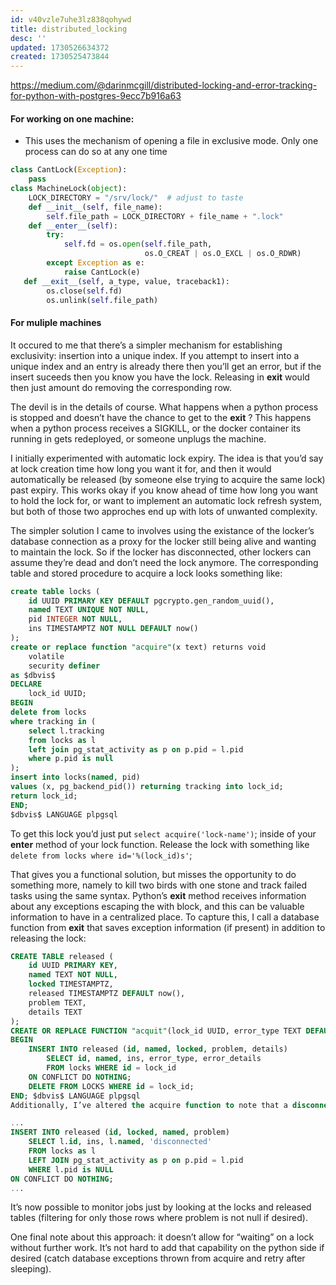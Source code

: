 ```yaml
---
id: v40vzle7uhe3lz838qohywd
title: distributed_locking
desc: ''
updated: 1730526634372
created: 1730525473844
---
```

https://medium.com/@darinmcgill/distributed-locking-and-error-tracking-for-python-with-postgres-9ecc7b916a63

#### For working on one machine:

- This uses the mechanism of opening a file in exclusive mode. Only one process can do so at any one time 
``` py
class CantLock(Exception):
    pass
class MachineLock(object):
    LOCK_DIRECTORY = "/srv/lock/"  # adjust to taste
    def __init__(self, file_name):
        self.file_path = LOCK_DIRECTORY + file_name + ".lock"
    def __enter__(self):
        try:
            self.fd = os.open(self.file_path, 
                              os.O_CREAT | os.O_EXCL | os.O_RDWR)
        except Exception as e:
            raise CantLock(e)
   def __exit__(self, a_type, value, traceback1):
        os.close(self.fd)
        os.unlink(self.file_path)
```

#### For muliple machines


It occured to me that there’s a simpler mechanism for establishing exclusivity: insertion into a unique index. If you attempt to insert into a unique index and an entry is already there then you’ll get an error, but if the insert suceeds then you know you have the lock. Releasing in __exit__ would then just amount do removing the corresponding row.

The devil is in the details of course. What happens when a python process is stopped and doesn’t have the chance to get to the __exit__ ? This happens when a python process receives a SIGKILL, or the docker container its running in gets redeployed, or someone unplugs the machine.

I initially experimented with automatic lock expiry. The idea is that you’d say at lock creation time how long you want it for, and then it would automatically be released (by someone else trying to acquire the same lock) past expiry. This works okay if you know ahead of time how long you want to hold the lock for, or want to implement an automatic lock refresh system, but both of those two approches end up with lots of unwanted complexity.


The simpler solution I came to involves using the existance of the locker’s database connection as a proxy for the locker still being alive and wanting to maintain the lock. So if the locker has disconnected, other lockers can assume they’re dead and don’t need the lock anymore. The corresponding table and stored procedure to acquire a lock looks something like:

``` sql
create table locks (
    id UUID PRIMARY KEY DEFAULT pgcrypto.gen_random_uuid(),
    named TEXT UNIQUE NOT NULL,
    pid INTEGER NOT NULL,
    ins TIMESTAMPTZ NOT NULL DEFAULT now()
);
create or replace function "acquire"(x text) returns void
    volatile
    security definer
as $dbvis$
DECLARE
    lock_id UUID;
BEGIN
delete from locks
where tracking in (
    select l.tracking
    from locks as l
    left join pg_stat_activity as p on p.pid = l.pid
    where p.pid is null
);
insert into locks(named, pid) 
values (x, pg_backend_pid()) returning tracking into lock_id;
return lock_id;
END;
$dbvis$ LANGUAGE plpgsql
```

To get this lock you’d just put `select acquire('lock-name')`; inside of your __enter__ method of your lock function. Release the lock with something like `delete from locks where id='%(lock_id)s'`;

That gives you a functional solution, but misses the opportunity to do something more, namely to kill two birds with one stone and track failed tasks using the same syntax. Python’s __exit__ method receives information about any exceptions escaping the with block, and this can be valuable information to have in a centralized place. To capture this, I call a database function from __exit__ that saves exception information (if present) in addition to releasing the lock:

``` sql
CREATE TABLE released (
    id UUID PRIMARY KEY,
    named TEXT NOT NULL,
    locked TIMESTAMPTZ,
    released TIMESTAMPTZ DEFAULT now(),
    problem TEXT,
    details TEXT
);
CREATE OR REPLACE FUNCTION "acquit"(lock_id UUID, error_type TEXT DEFAULT NULL::TEXT, error_details TEXT DEFAULT NULL::TEXT) RETURNS VOID VOLATILE SECURITY DEFINER as $dbvis$
BEGIN
    INSERT INTO released (id, named, locked, problem, details)
        SELECT id, named, ins, error_type, error_details
        FROM locks WHERE id = lock_id
    ON CONFLICT DO NOTHING;
    DELETE FROM LOCKS WHERE id = lock_id;
END; $dbvis$ LANGUAGE plpgsql
Additionally, I’ve altered the acquire function to note that a disconnect occured when a locker tries to acquire a lock from a defunct process:

...
INSERT INTO released (id, locked, named, problem)
    SELECT l.id, ins, l.named, 'disconnected'
    FROM locks as l
    LEFT JOIN pg_stat_activity as p on p.pid = l.pid
    WHERE l.pid is NULL
ON CONFLICT DO NOTHING;
...

```
It’s now possible to monitor jobs just by looking at the locks and released tables (filtering for only those rows where problem is not null if desired).

One final note about this approach: it doesn’t allow for “waiting” on a lock without further work. It’s not hard to add that capability on the python side if desired (catch database exceptions thrown from acquire and retry after sleeping).

